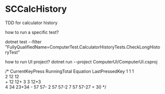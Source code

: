 # SCCalcHistory
TDD for calculator history


how to run a specific test?

 dotnet test --filter "FullyQualifiedName=ComputerTest.CalculatorHistoryTests.CheckLongHistoryTest"

how to run UI project?
dotnet run --project ComputerUI/ComputerUI.csproj 

 /*
        CurrentKeyPress  RunningTotal    Equation       LastPressedKey
        1                   1            1       
        2                   12           12      
        +                   12           12+
        3                   3            12+3    
        4                   34           23+34
        -                   57           57-
        2                   57           57-2
        7                   57           57-27
        =                   30
        */
